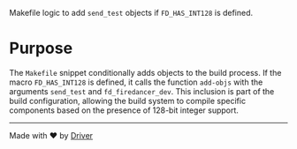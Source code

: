 <!--------------------------------------------------------------------------------->
<!-- IMPORTANT: This file is auto-generated by Driver (https://driver.ai). -------->
<!-- Manual edits may be overwritten on future commits. --------------------------->
<!--------------------------------------------------------------------------------->

Makefile logic to add `send_test` objects if `FD_HAS_INT128` is defined.

# Purpose
The `Makefile` snippet conditionally adds objects to the build process. If the macro `FD_HAS_INT128` is defined, it calls the function `add-objs` with the arguments `send_test` and `fd_firedancer_dev`. This inclusion is part of the build configuration, allowing the build system to compile specific components based on the presence of 128-bit integer support.

---
Made with ❤️ by [Driver](https://www.driver.ai/)